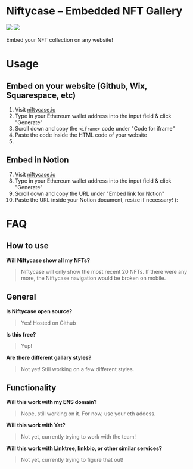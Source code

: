 # Niftycase – Embedded NFT Gallery
![](https://img.shields.io/github/last-commit/mattwelter/niftycase)
![](https://img.shields.io/twitter/follow/_mattwelter?label=Check%20for%20updates&style=social)

Embed your NFT collection on any website!

# Usage
## Embed on your website (Github, Wix, Squarespace, etc)
1. Visit [niftycase.io](https://niftycase.io)
2. Type in your Ethereum wallet address into the input field & click "Generate"
3. Scroll down and copy the `<iframe>` code under "Code for iframe"
4. Paste the code inside the HTML code of your website
5. 
## Embed in Notion
7. Visit [niftycase.io](https://niftycase.io)
8. Type in your Ethereum wallet address into the input field & click "Generate"
9. Scroll down and copy the URL under "Embed link for Notion"
10. Paste the URL inside your Notion document, resize if necessary! (:

# FAQ

## How to use
**Will Niftycase show all my NFTs?**
>Niftycase will only show the most recent 20 NFTs. If there were any more, the Niftycase navigation would be broken on mobile.

## General
**Is Niftycase open source?**
>Yes! Hosted on Github

**Is this free?**
>Yup!

**Are there different gallary styles?**
>Not yet! Still working on a few different styles.

## Functionality
**Will this work with my ENS domain?**
>Nope, still working on it. For now, use your eth addess.

**Will this work with Yat?**
>Not yet, currently trying to work with the team!

**Will this work with Linktree, linkbio, or other similar services?**
 >Not yet, currently trying to figure that out!
